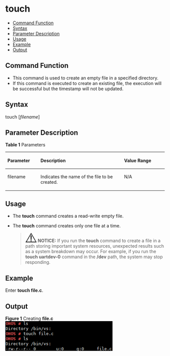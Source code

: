 # touch<a name="EN-US_TOPIC_0000001051611542"></a>

-   [Command Function](#section17541924112716)
-   [Syntax](#section866182711274)
-   [Parameter Description](#section268912296270)
-   [Usage](#section412093332714)
-   [Example](#section414434814354)
-   [Output](#section1028419515711)

## Command Function<a name="section17541924112716"></a>

-   This command is used to create an empty file in a specified directory.
-   If this command is executed to create an existing file, the execution will be successful but the timestamp will not be updated.

## Syntax<a name="section866182711274"></a>

touch \[_filename_\]

## Parameter Description<a name="section268912296270"></a>

**Table  1**  Parameters

<a name="table1635mcpsimp"></a>
<table><thead align="left"><tr id="row1642mcpsimp"><th class="cellrowborder" valign="top" width="20.73%" id="mcps1.2.4.1.1"><p id="p1653mcpsimp"><a name="p1653mcpsimp"></a><a name="p1653mcpsimp"></a><strong id="b132581435193918"><a name="b132581435193918"></a><a name="b132581435193918"></a>Parameter</strong></p>
</th>
<th class="cellrowborder" valign="top" width="52.44%" id="mcps1.2.4.1.2"><p id="p1655mcpsimp"><a name="p1655mcpsimp"></a><a name="p1655mcpsimp"></a><strong id="b88661537163918"><a name="b88661537163918"></a><a name="b88661537163918"></a>Description</strong></p>
</th>
<th class="cellrowborder" valign="top" width="26.83%" id="mcps1.2.4.1.3"><p id="p1657mcpsimp"><a name="p1657mcpsimp"></a><a name="p1657mcpsimp"></a><strong id="b164851738193910"><a name="b164851738193910"></a><a name="b164851738193910"></a>Value Range</strong></p>
</th>
</tr>
</thead>
<tbody><tr id="row1684mcpsimp"><td class="cellrowborder" valign="top" width="20.73%" headers="mcps1.2.4.1.1 "><p id="p1686mcpsimp"><a name="p1686mcpsimp"></a><a name="p1686mcpsimp"></a>filename</p>
</td>
<td class="cellrowborder" valign="top" width="52.44%" headers="mcps1.2.4.1.2 "><p id="p1688mcpsimp"><a name="p1688mcpsimp"></a><a name="p1688mcpsimp"></a>Indicates the name of the file to be created.</p>
</td>
<td class="cellrowborder" valign="top" width="26.83%" headers="mcps1.2.4.1.3 "><p id="p1690mcpsimp"><a name="p1690mcpsimp"></a><a name="p1690mcpsimp"></a>N/A</p>
</td>
</tr>
</tbody>
</table>

## Usage<a name="section412093332714"></a>

-   The  **touch**  command creates a read-write empty file.
-   The  **touch**  command creates only one file at a time.

    >![](public_sys-resources/icon-notice.gif) **NOTICE:** 
    >If you run the  **touch**  command to create a file in a path storing important system resources, unexpected results such as a system breakdown may occur. For example, if you run the  **touch uartdev-0**  command in the  **/dev**  path, the system may stop responding.


## Example<a name="section414434814354"></a>

Enter  **touch file.c**.

## Output<a name="section1028419515711"></a>

**Figure  1**  Creating  **file.c**<a name="fig188183221532"></a>  
![](figures/creating-file-c.png "creating-file-c")

